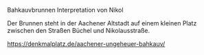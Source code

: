 Bahkauvbrunnen
Interpretation von Nikol

Der Brunnen steht in der Aachener Altstadt auf einem kleinen Platz zwischen den Straßen Büchel und Nikolausstraße.

https://denkmalplatz.de/aachener-ungeheuer-bahkauv/
